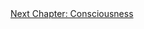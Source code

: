 <div id="nav"><a href="consciousness.html">Next Chapter: Consciousness</a></div>

</section>

[^1]: G.W.F. Hegel, *The Phenomenology of Spirit*, translated by T. Pinkard. (Cambridge, Cambridge University Press, 2018), §5. Subsequent citations to the *Phenomenology* will simply give the paragraph number.
[^2]: Stanley Rosen, *G.W.F. Hegel: An Introduction to the Science of Wisdom* (New Haven: Yale University Press, 1974), p. 151.
[^3]: This idea of separation being central to subjectivity is taken up and transformed by psychoanalysis. See Sigmund Freud, *Civilization and its Discontents* (SE XXI), pp. 64-8.
[^4]: Hegel, 'The Positivity of the Christian Religion', translated by T.M. Knox, in *Early Theological Writings* (Philadelphia: University of Pennsylvania Prses, 1971), p. 157.
<!-- Dualism -->
[^5]: Ibid., p. 162.
[^6]: Alexandre Koyré, *From the Closed World to the Infinite Universe* (Baltimore: Johns Hopkins Press, 1957), p. 2.
[^7]: Galileo Galilei, 'The Assayer' in *The Essential Galileo*, translated by M.A. Finocchiaro (Indianapolis: Hackett, 2008), p. 183.
[^8]: Rosen, *G.W.F. Hegel*, p. xv.
[^9]: Hegel, *The Encyclopaedia Logic*, translated by T. F. Geraets, W. A. Suchting, and H. S Harris (Indianapolis, IN: Hackett, 1991), p. 83 (§41: Addition 2).
[^10]: Hegel, *The Difference Between Fichte’s and Schelling's System of Philosophy*, translated by H. S. Harris and W. Cerf (Albany: State University of New York Press, 1977), p. 89. Henceforth cited as 'D'.
[^11]: §73.
[^12]: §74, §76.
[^13]: §74.
[^14]: Hegel, 'The Spirit of Christianity and its Fate', translated by T.M. Knox, in *Early Theological Writings*, p. 288.
[^15]: D 80.
[^16]: D 91.
[^17]: Ibid.
<!-- Critique of Romanticism -->
[^18]: For a good overview of this movement, see Terry Pinkard, *German Philosophy 1760-1860: The Legacy of Idealism* (Cambridge: Cambridge University Press, 2002), pp. 131-171.
[^19]: Novalis, *Notes for a Romantic Encyclopaedia*, translated by David W. Wood (Albany: State University of New York Press, 2007), p. 8.
[^20]: Friedrich Schiller, *On the Aesthetic Education of Man*, translated by Keith Tribe (London: Penguin Books, 2016), p. 21.
[^21]: Friedrich Schlegel, 'Athenaeum Fragments' in *Philosophical Fragments*, translated by Peter Firchow (Minneapolis: University of Minnesota Press, 1991), §147.
[^22]: Charles Taylor, *Hegel* (Cambridge: Cambridge University Press, 1975), p. 13.
[^23]: This phrase comes from Eliza M. Butler, *The Tyranny of Greece Over Germany* (Cambridge: Cambridge University Press, 1935).
[^24]: See Michael Baur, 'Winckelmann and Hegel on the Imitation of the Greeks', in *Hegel and the Tradition: Essays in Honour of H.S. Harris*, edited by Baur and John Russon (Toronto: University of Toronto Press, 1997), p. 93.
[^25]: Hegel, 'Love', translated by T.M. Knox, in *Early Theological Writings*, p. 304.
[^26]: Hegel, 'The Spirit of Christianity', p. 301.
[^27]: Friedrich Heinrich Jacobi, *Über die Lehre des Spinoza in Briefen an den Herrn Moses Mendelssohn* (Breslau: Gottlieb Löwe, 1785), p. 17.
[^28]: Richard Kroner, 'Hegel's Philosophical Development', in *Early Theological Writings*, p. 15.
[^29]: §7.
[^30]: Ibid. Emphasis added.
[^31]: §8.
<!-- Critique of Formalism -->
[^32]: §15.
[^33]: Karl Rosenkranz, 'Hegel's Philosophy of Spirit in the Early Jena Period', in Hegel, *System of Ethical Life and First Philosophy of Spirit*, translated by H.S. Harris and T.M. Knox (Albany: State University of New York Press, 1979), p. 258.
[^34]: §13.
[^35]: §12.
[^36]: H.S. Harris, *Hegel's Ladder*, Volume I: *The Pilgrimage of Reason*. (Cambridge: Hackett, 1997), p. 48.
[^37]: Rosen, *G.W.F. Hegel*, p. 6.
[^38]: D 105.
[^39]: §24.
[^40]: Hegel, *The Encyclopaedia Logic*, p. 69 (§31).
[^41]: §17, my translation.
[^42]: See Aristotle, *Categories* and *Metaphysics* Z (VII).
[^43]: This is a very brief and oversimplified account of Jacobi's anti-Spinozism. For more detail see *Concerning the Doctrine of Spinoza in Letters to Herr Moses Mendelssohn* (1785) in *The Main Philosophical Writings and the Novel Allwill*, translated by G. Di Giovanni (Montreal: McGill-Queen's University Press, 2009).
[^44]: Hegel, *The Encyclopaedia Logic*, p. 147 (§91: Addition).
[^45]: Walter Kaufmann, *Hegel: Texts and Commentary* (New York: Anchor Books, 1966), p. 29; Hegel, *The Phenomenology of Mind*, translated by J. B. Baillie (London: George Allen & Unwin, 1964), p. 80.
[^46]: See §252.
